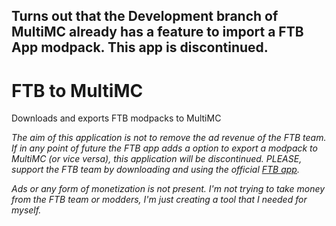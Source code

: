
## Turns out that the Development branch of MultiMC already has a feature to import a FTB App modpack. This app is discontinued.

# FTB to MultiMC
Downloads and exports FTB modpacks to MultiMC

*The aim of this application is not to remove the ad revenue of the FTB team.
If in any point of future the FTB app adds a option to export a modpack to MultiMC (or vice versa), this application will be discontinued. PLEASE, support the FTB team by downloading and using the official [FTB app](https://www.feed-the-beast.com/).*

*Ads or any form of monetization is not present.
I'm not trying to take money from the FTB team or modders, I'm just creating a tool that I needed for myself.*
